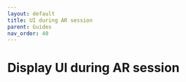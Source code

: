 ```yaml
---
layout: default
title: UI during AR session
parent: Guides
nav_order: 40
---
```


# Display UI during AR session

